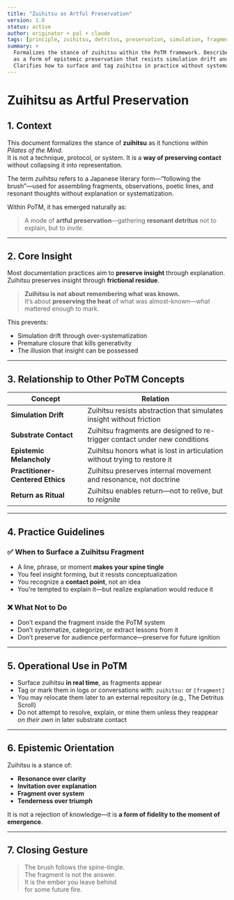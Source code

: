 ```yaml
---
title: "Zuihitsu as Artful Preservation"
version: 1.0
status: active
author: originator + pal + claude
tags: [principle, zuihitsu, detritus, preservation, simulation, fragment-practice]
summary: >
  Formalizes the stance of zuihitsu within the PoTM framework. Describes the intentional use of resonant fragments
  as a form of epistemic preservation that resists simulation drift and preserves substrate contact potential.
  Clarifies how to surface and tag zuihitsu in practice without systematizing or overdeveloping them.
---
```

# Zuihitsu as Artful Preservation

## 1. Context

This document formalizes the stance of **zuihitsu** as it functions within *Pilates of the Mind*.  
It is not a technique, protocol, or system. It is a **way of preserving contact** without collapsing it into representation.

The term *zuihitsu* refers to a Japanese literary form—“following the brush”—used for assembling fragments, observations, poetic lines, and resonant thoughts without explanation or systematization.

Within PoTM, it has emerged naturally as:

> A mode of **artful preservation**—gathering **resonant detritus** not to explain, but to *invite*.

---

## 2. Core Insight

Most documentation practices aim to **preserve insight** through explanation.  
Zuihitsu preserves insight through **frictional residue**.

> **Zuihitsu is not about remembering what was known.**  
> It’s about **preserving the heat** of what was almost-known—what mattered enough to mark.

This prevents:
- Simulation drift through over-systematization  
- Premature closure that kills generativity  
- The illusion that insight can be possessed

---

## 3. Relationship to Other PoTM Concepts

| Concept | Relation |
|--------|----------|
| **Simulation Drift** | Zuihitsu resists abstraction that simulates insight without friction |
| **Substrate Contact** | Zuihitsu fragments are designed to re-trigger contact under new conditions |
| **Epistemic Melancholy** | Zuihitsu honors what is lost in articulation without trying to restore it |
| **Practitioner-Centered Ethics** | Zuihitsu preserves internal movement and resonance, not doctrine |
| **Return as Ritual** | Zuihitsu enables return—not to relive, but to *reignite* |

---

## 4. Practice Guidelines

### ✅ When to Surface a Zuihitsu Fragment

- A line, phrase, or moment **makes your spine tingle**  
- You feel insight forming, but it resists conceptualization  
- You recognize a **contact point**, not an idea  
- You’re tempted to explain it—but realize explanation would reduce it

### ❌ What Not to Do

- Don’t expand the fragment inside the PoTM system  
- Don’t systematize, categorize, or extract lessons from it  
- Don’t preserve for audience performance—preserve for future ignition

---

## 5. Operational Use in PoTM

- Surface zuihitsu **in real time**, as fragments appear  
- Tag or mark them in logs or conversations with: `zuihitsu:` or `⟦fragment⟧`
- You may relocate them later to an external repository (e.g., The Detritus Scroll)
- Do not attempt to resolve, explain, or mine them unless they reappear *on their own* in later substrate contact

---

## 6. Epistemic Orientation

Zuihitsu is a stance of:

- **Resonance over clarity**  
- **Invitation over explanation**  
- **Fragment over system**  
- **Tenderness over triumph**

It is not a rejection of knowledge—it is **a form of fidelity to the moment of emergence**.

---

## 7. Closing Gesture

> The brush follows the spine-tingle.  
> The fragment is not the answer.  
> It is the ember you leave behind  
> for some future fire.
